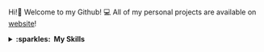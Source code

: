 Hi!👋 Welcome to my Github! 💻 All of my personal projects are available on [website](https://anigalhub.github.io)!

<details close="true">
  <summary><b>:sparkles: &nbsp;My Skills</b></summary>
    - Frontend  
    [![](https://skillicons.dev/icons?i=js)](https://developer.mozilla.org/en-US/docs/Web/JavaScript)
    [![](https://skillicons.dev/icons?i=typescript)](https://www.typescriptlang.org/)
    [![](https://skillicons.dev/icons?i=html)](https://www.w3.org/html/)
    [![](https://skillicons.dev/icons?i=css)](https://www.w3schools.com/css/)
    [![](https://skillicons.dev/icons?i=bootstrap)](https://getbootstrap.com/)
    [![](https://skillicons.dev/icons?i=sass)](https://sass-lang.com/)
    - Backend  
    [![](https://skillicons.dev/icons?i=postgresql)](https://www.postgresql.org/)
    [![](https://skillicons.dev/icons?i=nodejs)](https://nodejs.org/en/)
    [![](https://skillicons.dev/icons?i=expressjs)](https://expressjs.com/)
    - Framework 
    [![](https://skillicons.dev/icons?i=vuejs)](https://vuejs.org/)
    [![](https://skillicons.dev/icons?i=nuxtjs)](https://nuxtjs.org/)
 </details>
